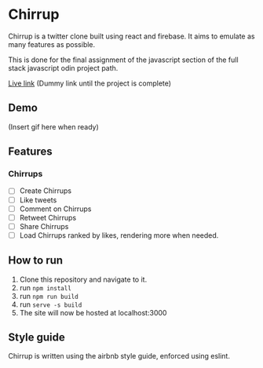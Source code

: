 # Chirrup
Chirrup is a twitter clone built using react and firebase. It aims to emulate as many features as possible.

This is done for the final assignment of the javascript section of the full stack javascript odin project path.

[Live link](/) (Dummy link until the project is complete)

## Demo
(Insert gif here when ready)

## Features
### Chirrups
  - [ ] Create Chirrups
  - [ ] Like tweets
  - [ ] Comment on Chirrups
  - [ ] Retweet Chirrups
  - [ ] Share Chirrups
  - [ ] Load Chirrups ranked by likes, rendering more when needed.

## How to run

1. Clone this repository and navigate to it.
2. run `npm install`
3. run `npm run build`
5. run `serve -s build`
6. The site will now be hosted at localhost:3000

## Style guide
Chirrup is written using the airbnb style guide, enforced using eslint.

